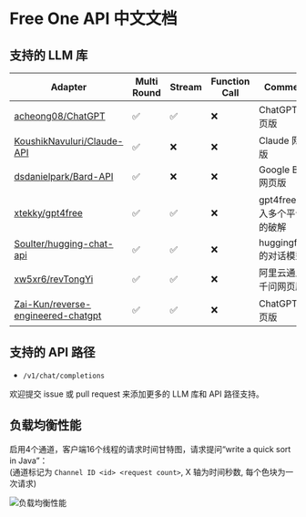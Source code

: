 # Free One API 中文文档

## 支持的 LLM 库

|Adapter|Multi Round|Stream|Function Call|Comment|
|---|---|---|---|---|
|[acheong08/ChatGPT](https://github.com/acheong08/ChatGPT)|✅|✅|❌|ChatGPT 网页版|
|[KoushikNavuluri/Claude-API](https://github.com/KoushikNavuluri/Claude-API)|✅|❌|❌|Claude 网页版|
|[dsdanielpark/Bard-API](https://github.com/dsdanielpark/Bard-API)|✅|❌|❌|Google Bard 网页版|
|[xtekky/gpt4free](https://github.com/xtekky/gpt4free)|✅|✅|❌|gpt4free 接入多个平台的破解|
|[Soulter/hugging-chat-api](https://github.com/Soulter/hugging-chat-api)|✅|✅|❌|huggingface的对话模型|
|[xw5xr6/revTongYi](https://github.com/xw5xr6/revTongYi)|✅|✅|❌|阿里云通义千问网页版|
|[Zai-Kun/reverse-engineered-chatgpt](https://github.com/Zai-Kun/reverse-engineered-chatgpt)|✅|✅|❌|ChatGPT 网页版|

## 支持的 API 路径

- `/v1/chat/completions`

欢迎提交 issue 或 pull request 来添加更多的 LLM 库和 API 路径支持。

## 负载均衡性能

启用4个通道，客户端16个线程的请求时间甘特图，请求提问“write a quick sort in Java”：  
(通道标记为 `Channel ID <id> <request count>`, X 轴为时间秒数, 每个色块为一次请求)

![负载均衡性能](assets/load_balance.png)